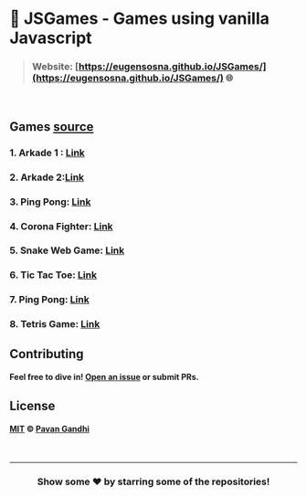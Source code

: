 # 👾 JSGames - Games using vanilla Javascript

> ### Website: [https://eugensosna.github.io/JSGames/](https://eugensosna.github.io/JSGames/) 🌐

<br />

## Games [source](https://github.com/eugensosna/JSGames)


### 1. Arkade 1 : [Link](./Arkade_slow/index.html)
### 2. Arkade 2:[Link](./Arkade2/)
### 3. Ping Pong: [Link](./Ping%20Pong/)
### 4. Corona Fighter: [Link](./Corona%20Fighter)
### 5. Snake Web Game: [Link](./Snake%20Web%20Game)
### 6. Tic Tac Toe: [Link](./Tic%20Tac%20Toe)
### 7. Ping Pong: [Link](./Ping%20Pong/)
### 8. Tetris Game: [Link](./Tetris)

## Contributing

#### Feel free to dive in! [Open an issue](https://github.com/iampavangandhi/JSGames/issues/new) or submit PRs.

## License

#### [MIT](LICENSE) © [Pavan Gandhi](https://github.com/iampavangandhi)

<br />

---

<div align="center">

<h3>Show some ❤️ by starring some of the repositories!</h3>

</div>
